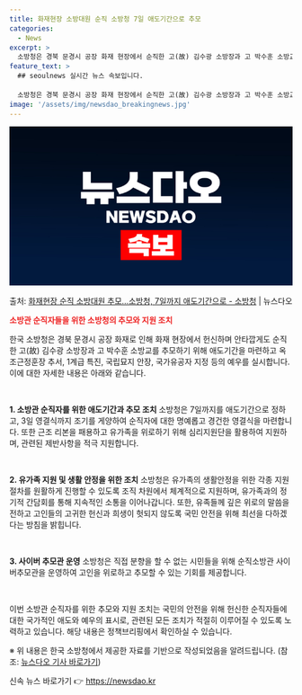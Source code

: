 ```yaml
---
title: 화재현장 소방대원 순직 소방청 7일 애도기간으로 추모
categories:
  - News
excerpt: >
  소방청은 경북 문경시 공장 화재 현장에서 순직한 고(故) 김수광 소방장과 고 박수훈 소방교를 추모하기 위해 …
feature_text: >
  ## seoulnews 실시간 뉴스 속보입니다.

  소방청은 경북 문경시 공장 화재 현장에서 순직한 고(故) 김수광 소방장과 고 박수훈 소방교를 추모하기 위해 …
image: '/assets/img/newsdao_breakingnews.jpg'
---
```


![뉴스다오 속보](/assets/img/newsdao_breakingnews.jpg)

<p>출처: <a href="https://newsdao.kr/3104" rel="dofollow">화재현장 순직 소방대원 추모…소방청, 7일까지 애도기간으로 - 소방청</a> | 뉴스다오</p>

<b><span style="color: #ee2323;">소방관 순직자들을 위한 소방청의 추모와 지원 조치</span></b>

한국 소방청은 경북 문경시 공장 화재로 인해 화재 현장에서 헌신하며 안타깝게도 순직한 고(故) 김수광 소방장과 고 박수훈 소방교를 추모하기 위해 애도기간을 마련하고 옥조근정훈장 추서, 1계급 특진, 국립묘지 안장, 국가유공자 지정 등의 예우를 실시합니다. 이에 대한 자세한 내용은 아래와 같습니다.

<p data-ke-size="size16">&nbsp;</p>

<b>1. 소방관 순직자를 위한 애도기간과 추모 조치</b>
소방청은 7일까지를 애도기간으로 정하고, 3일 영결식까지 조기를 게양하여 순직자에 대한 명예롭고 경건한 영결식을 마련합니다. 또한 근조 리본을 패용하고 유가족을 위로하기 위해 심리지원단을 활용하여 지원하며, 관련된 제반사항을 적극 지원합니다.

<p data-ke-size="size16">&nbsp;</p>

<b>2. 유가족 지원 및 생활 안정을 위한 조치</b>
소방청은 유가족의 생활안정을 위한 각종 지원절차를 원활하게 진행할 수 있도록 조직 차원에서 체계적으로 지원하며, 유가족과의 정기적 간담회를 통해 지속적인 소통을 이어나갑니다. 또한, 유족들께 깊은 위로의 말씀을 전하고 고인들의 고귀한 헌신과 희생이 헛되지 않도록 국민 안전을 위해 최선을 다하겠다는 방침을 밝힙니다.

<p data-ke-size="size16">&nbsp;</p>

<b>3. 사이버 추모관 운영</b>
소방청은 직접 분향을 할 수 없는 시민들을 위해 순직소방관 사이버추모관을 운영하여 고인을 위로하고 추모할 수 있는 기회를 제공합니다.

<p data-ke-size="size16">&nbsp;</p>

이번 소방관 순직자를 위한 추모와 지원 조치는 국민의 안전을 위해 헌신한 순직자들에 대한 국가적인 애도와 예우의 표시로, 관련된 모든 조치가 적절히 이루어질 수 있도록 노력하고 있습니다. 해당 내용은 정책브리핑에서 확인하실 수 있습니다.

※ 위 내용은 한국 소방청에서 제공한 자료를 기반으로 작성되었음을 알려드립니다. (참조: <a href="https://newsdao.kr/3104">뉴스다오 기사 바로가기</a>) 

신속 뉴스 바로가기 👉 <a href="https://newsdao.kr" rel="dofollow">https://newsdao.kr</a>


